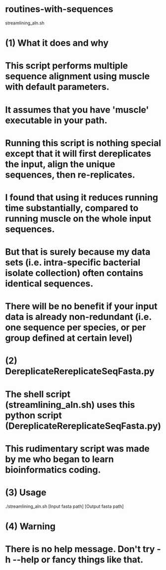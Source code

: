 # routines-with-sequences

streamlining_aln.sh 
# (1) What it does and why
# This script performs multiple sequence alignment using muscle with default parameters.
# It assumes that you have 'muscle' executable in your path.
# Running this script is nothing special except that it will first dereplicates the input, align the unique sequences, then re-replicates.
# I found that using it reduces running time substantially, compared to running muscle on the whole input sequences.
# But that is surely because my data sets (i.e. intra-specific bacterial isolate collection) often contains identical sequences.
# There will be no benefit if your input data is already non-redundant (i.e. one sequence per species, or per group defined at certain level)
#
# (2) DereplicateRereplicateSeqFasta.py
# The shell script (streamlining_aln.sh) uses this python script (DereplicateRereplicateSeqFasta.py)
# This rudimentary script was made by me who began to learn bioinformatics coding.
#
# (3) Usage
./streamlining_aln.sh [Input fasta path] [Output fasta path]
#
# (4) Warning
# There is no help message. Don't try -h --help or fancy things like that.
